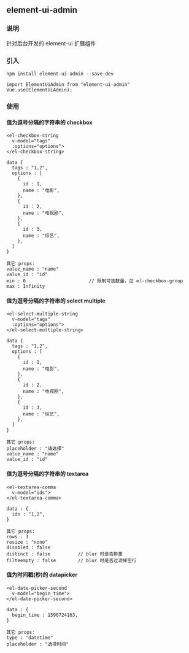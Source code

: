 ## element-ui-admin

### 说明
针对后台开发的 element-ui 扩展组件

### 引入
```
npm install element-ui-admin --save-dev

import ElementUiAdmin from "element-ui-admin"
Vue.use(ElementUiAdmin);
```

### 使用
#### 值为逗号分隔的字符串的 checkbox
```
<el-checkbox-string
  v-model="tags"
  :options="options">
</el-checkbox-string>

data {
  tags : "1,2",
  options : [
    {
      id : 1,
      name : "电影",
    },
    {
      id : 2,
      name : "电视剧",
    },
    {
      id : 3,
      name : "综艺",
    },
  ]
}

其它 props:
value_name : "name"
value_id : "id"
min : 0                       // 限制可选数量，见 el-checkbox-group
max : Infinity
```

#### 值为逗号分隔的字符串的 select multiple
```
<el-select-multiple-string
  v-model="tags"
  :options="options">
</el-select-multiple-string>

data {
  tags : "1,2",
  options : [
    {
      id : 1,
      name : "电影",
    },
    {
      id : 2,
      name : "电视剧",
    },
    {
      id : 3,
      name : "综艺",
    },
  ]
}

其它 props:
placeholder : "请选择"
value_name : "name"
value_id : "id"
```

#### 值为逗号分隔的字符串的 textarea
```
<el-textarea-comma
  v-model="ids">
</el-textarea-comma>

data : {
  ids : "1,2",
}

其它 props:
rows : 3
resize : "none"
disabled : false
distinct : false          // blur 时是否排重
filteempty : false        // blur 时是否过滤掉空行
```

#### 值为时间戳(秒)的 datapicker
```
<el-date-picker-second
  v-model="begin_time">
</el-date-picker-second>

data : {
  begin_time : 1590724163,
}

其它 props:
type : "datetime"
placeholder : "选择时间"
```
